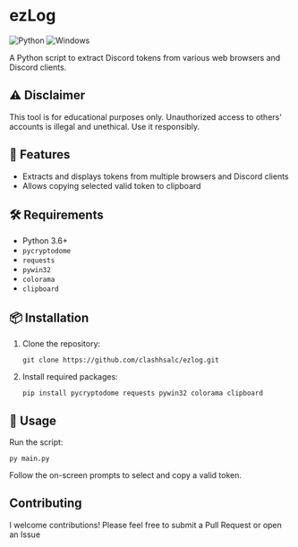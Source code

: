 # ezLog

![Python](https://img.shields.io/badge/Python-3.6%2B-blue)
![Windows](https://img.shields.io/badge/Windows-Supported-brightgreen)

A Python script to extract Discord tokens from various web browsers and Discord clients.

## ⚠ Disclaimer

This tool is for educational purposes only. Unauthorized access to others' accounts is illegal and unethical. Use it responsibly. 

## 🚀 Features

- Extracts and displays tokens from multiple browsers and Discord clients
- Allows copying selected valid token to clipboard

## 🛠️ Requirements

- Python 3.6+
- `pycryptodome`
- `requests`
- `pywin32`
- `colorama`
- `clipboard`

## 📦 Installation

1. Clone the repository:
   ```
   git clone https://github.com/clashhsalc/ezlog.git
   ```
2. Install required packages:
   ```
   pip install pycryptodome requests pywin32 colorama clipboard
   ```

## 🚀 Usage

Run the script:

```
py main.py
```
Follow the on-screen prompts to select and copy a valid token.

## Contributing

I welcome contributions! Please feel free to submit a Pull Request or open an Issue

